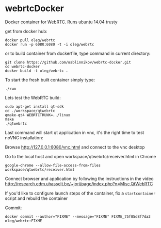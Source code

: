 webrtcDocker
============

Docker container for [WebRTC](http://www.webrtc.org/reference/getting-started). Runs ubuntu 14.04 trusty

get from docker hub:

    docker pull oleg/webrtc
    docker run -p 6080:6080 -t -i oleg/webrtc

or to build container from dockerfile, type command in current directory:

    git clone https://github.com/osblinnikov/webrtc-docker.git
    cd webrtc-docker
    docker build -t oleg/webrtc .

To start the fresh built container simply type:

    ./run

Lets test the WebRTC build:
    
    sudo apt-get install qt-sdk
    cd ./workspace/qtwebrtc
    qmake-qt4 WEBRTCTRUNK=../linux
    make
    ./qtwebrtc

Last command will start qt application in vnc, it's the right time to test noVNC installation:

Browse http://127.0.0.1:6080/vnc.html and connect to the vnc desktop

Go to the local host and open workspace/qtwebrtc/receiver.html in Chrome
  
    google-chrome --allow-file-access-from-files workspace/qtwebrtc/receiver.html

Connect browser and application by following the instructions in the video http://research.edm.uhasselt.be/~jori/page/index.php?n=Misc.QtWebRTC

If you'd like to configure launch steps of the container, fix a `startcontainer`
script and rebuild the container

Commit:

    docker commit --author="FIXME" --message="FIXME" FIXME_75f05d8f7da3 oleg/webrtc:FIXME
